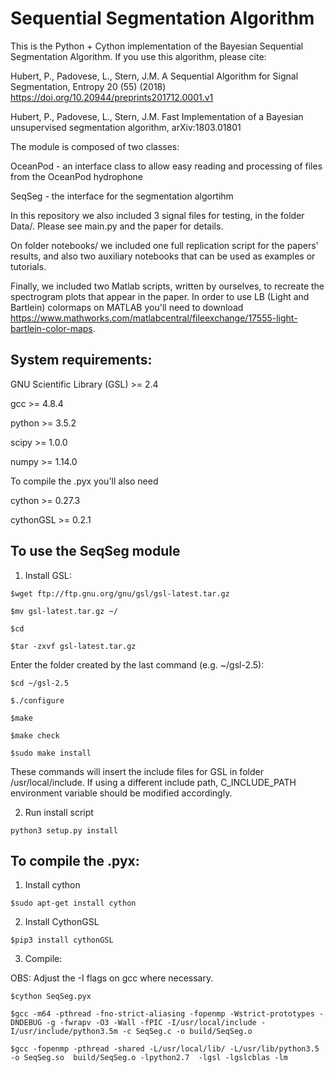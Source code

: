 # Sequential Segmentation Algorithm

This is the Python + Cython implementation of the Bayesian Sequential Segmentation Algorithm.
If you use this algorithm, please cite:

Hubert, P., Padovese, L., Stern, J.M. A Sequential Algorithm for Signal Segmentation, Entropy 20 (55)  (2018) https://doi.org/10.20944/preprints201712.0001.v1

Hubert, P., Padovese, L., Stern, J.M. Fast Implementation of a Bayesian unsupervised segmentation algorithm, arXiv:1803.01801

The module is composed of two classes: 

OceanPod - an interface class to allow easy reading and processing of files from the OceanPod hydrophone

SeqSeg - the interface for the segmentation algortihm

In this repository we also included 3 signal files for testing, in the folder Data/. Please see main.py and the paper for details.

On folder notebooks/ we included one full replication script for the papers' results, and also two auxiliary notebooks that can be used as examples or tutorials.

Finally, we included two Matlab scripts, written by ourselves, to recreate the spectrogram plots that appear in the paper. In order to use LB (Light and Bartlein) colormaps on MATLAB you'll need to download https://www.mathworks.com/matlabcentral/fileexchange/17555-light-bartlein-color-maps.


## System requirements:

GNU Scientific Library (GSL) >= 2.4 

gcc >= 4.8.4

python >= 3.5.2

scipy >= 1.0.0

numpy >= 1.14.0

To compile the .pyx you'll also need

cython >= 0.27.3

cythonGSL >= 0.2.1

## To use the SeqSeg module

1. Install GSL:

```
$wget ftp://ftp.gnu.org/gnu/gsl/gsl-latest.tar.gz

$mv gsl-latest.tar.gz ~/

$cd 

$tar -zxvf gsl-latest.tar.gz
```

Enter the folder created by the last command (e.g. ~/gsl-2.5):

```
$cd ~/gsl-2.5

$./configure

$make

$make check

$sudo make install
```

These commands will insert the include files for GSL in folder /usr/local/include. If using a different include path, C_INCLUDE_PATH environment variable should be modified accordingly.

2. Run install script

```
python3 setup.py install
```


## To compile the .pyx:


1. Install cython

```
$sudo apt-get install cython
```

2. Install CythonGSL

```
$pip3 install cythonGSL
```

3. Compile:

OBS: Adjust the -I flags on gcc where necessary.

```
$cython SeqSeg.pyx

$gcc -m64 -pthread -fno-strict-aliasing -fopenmp -Wstrict-prototypes -DNDEBUG -g -fwrapv -O3 -Wall -fPIC -I/usr/local/include -I/usr/include/python3.5m -c SeqSeg.c -o build/SeqSeg.o

$gcc -fopenmp -pthread -shared -L/usr/local/lib/ -L/usr/lib/python3.5 -o SeqSeg.so  build/SeqSeg.o -lpython2.7  -lgsl -lgslcblas -lm
```

